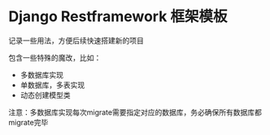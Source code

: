 # Django Restframework 框架模板

记录一些用法，方便后续快速搭建新的项目

包含一些特殊的魔改，比如：

- 多数据库实现
- 单数据库，多表实现
- 动态创建模型类

注意：多数据库实现每次migrate需要指定对应的数据库，务必确保所有数据库都migrate完毕
